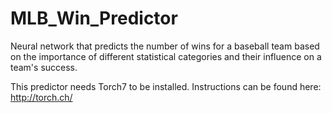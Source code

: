 # MLB_Win_Predictor
Neural network that predicts the number of wins for a baseball team based on the importance of different statistical categories and their influence on a team's success.

This predictor needs Torch7 to be installed. Instructions can be found here: http://torch.ch/

